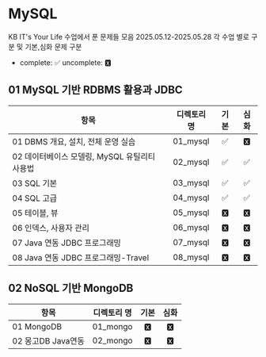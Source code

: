 # MySQL

KB IT's Your Life 수업에서 푼 문제들 모음 2025.05.12-2025.05.28
각 수업 별로 구분 및 기본,심화 문제 구분

- complete: ✅ uncomplete: 🆇

## 01 MySQL 기반 RDBMS 활용과 JDBC

| 항목                                          | 디렉토리 명 | 기본 | 심화 |
| --------------------------------------------- | :---------: | :--: | :--: |
| 01 DBMS 개요, 설치, 전체 운영 실습            |  01_mysql   |  ✅  |  🆇   |
| 02 데이터베이스 모델링, MySQL 유틸리티 사용법 |  02_mysql   |  ✅  |  ✅  |
| 03 SQL 기본                                   |  03_mysql   |  ✅  |  ✅  |
| 04 SQL 고급                                   |  04_mysql   |  ✅  |  ✅  |
| 05 테이블, 뷰                                 |  05_mysql   |  🆇   |  🆇   |
| 06 인덱스, 사용자 관리                        |  06_mysql   |  🆇   |  🆇   |
| 07 Java 연동 JDBC 프로그래밍                  |  07_mysql   |  🆇   |  🆇   |
| 08 Java 연동 JDBC 프로그래밍-Travel           |  08_mysql   |  🆇   |  🆇   |

## 02 NoSQL 기반 MongoDB

| 항목               | 디렉토리 명 | 기본 | 심화 |
| ------------------ | :---------: | :--: | :--: |
| 01 MongoDB         |  01_mongo   |  🆇   |  🆇   |
| 02 몽고DB Java연동 |  02_mongo   |  🆇   |  🆇   |
